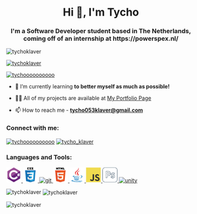 <h1 align="center">Hi 👋, I'm Tycho</h1>
<h3 align="center">I'm a Software Developer student based in The Netherlands, coming off of an internship at https://powerspex.nl/</h3>

<p align="left"> <img src="https://komarev.com/ghpvc/?username=tychoklaver&label=Profile%20views&color=0e75b6&style=flat" alt="tychoklaver" /> </p>

<p align="left"> <a href="https://github.com/ryo-ma/github-profile-trophy"><img src="https://github-profile-trophy.vercel.app/?username=tychoklaver&theme=onedark" alt="tychoklaver" /></a> </p>

<p align="left"> <a href="https://twitter.com/tychoooooooooo" target="blank"><img src="https://img.shields.io/twitter/follow/tychoooooooooo?logo=twitter&style=for-the-badge" alt="tychoooooooooo" /></a> </p>

- 🌱 I’m currently learning **to better myself as much as possible!**

- 👨‍💻 All of my projects are available at [My Portfolio Page](https://tychoklaver.github.io)

- 📫 How to reach me - **tycho053klaver@gmail.com**

<h3 align="left">Connect with me:</h3>
<p align="left">
<a href="https://twitter.com/tychoooooooooo" target="blank"><img align="center" src="https://raw.githubusercontent.com/rahuldkjain/github-profile-readme-generator/master/src/images/icons/Social/twitter.svg" alt="tychoooooooooo" height="30" width="40" /></a>
<a href="https://instagram.com/tycho_klaver" target="blank"><img align="center" src="https://raw.githubusercontent.com/rahuldkjain/github-profile-readme-generator/master/src/images/icons/Social/instagram.svg" alt="tycho_klaver" height="30" width="40" /></a>
</p>

<h3 align="left">Languages and Tools:</h3>
<p align="left"> <a href="https://www.w3schools.com/cs/" target="_blank" rel="noreferrer"> <img src="https://raw.githubusercontent.com/devicons/devicon/master/icons/csharp/csharp-original.svg" alt="csharp" width="40" height="40"/> </a> <a href="https://www.w3schools.com/css/" target="_blank" rel="noreferrer"> <img src="https://raw.githubusercontent.com/devicons/devicon/master/icons/css3/css3-original-wordmark.svg" alt="css3" width="40" height="40"/> </a> <a href="https://git-scm.com/" target="_blank" rel="noreferrer"> <img src="https://www.vectorlogo.zone/logos/git-scm/git-scm-icon.svg" alt="git" width="40" height="40"/> </a> <a href="https://www.w3.org/html/" target="_blank" rel="noreferrer"> <img src="https://raw.githubusercontent.com/devicons/devicon/master/icons/html5/html5-original-wordmark.svg" alt="html5" width="40" height="40"/> </a> <a href="https://www.java.com" target="_blank" rel="noreferrer"> <img src="https://raw.githubusercontent.com/devicons/devicon/master/icons/java/java-original.svg" alt="java" width="40" height="40"/> </a> <a href="https://developer.mozilla.org/en-US/docs/Web/JavaScript" target="_blank" rel="noreferrer"> <img src="https://raw.githubusercontent.com/devicons/devicon/master/icons/javascript/javascript-original.svg" alt="javascript" width="40" height="40"/> </a> <a href="https://www.photoshop.com/en" target="_blank" rel="noreferrer"> <img src="https://raw.githubusercontent.com/devicons/devicon/master/icons/photoshop/photoshop-line.svg" alt="photoshop" width="40" height="40"/> </a> <a href="https://unity.com/" target="_blank" rel="noreferrer"> <img src="https://www.vectorlogo.zone/logos/unity3d/unity3d-icon.svg" alt="unity" width="40" height="40"/> </a> </p>

<p><img align="left" src="[https://github-readme-stats.vercel.app/api/top-langs?username=tychoklaver&show_icons=true&locale=en&layout=compact](https://github-readme-stats.vercel.app/api/top-langs?username=tychoklaver&show_icons=true&locale=en&layout=compact)" alt="tychoklaver" /></p>

<p>&nbsp;<img align="center" src="https://github-readme-stats.vercel.app/api?username=tychoklaver&show_icons=true&locale=en" alt="tychoklaver" /></p>

<p><img align="center" src="https://github-readme-streak-stats.herokuapp.com/?user=tychoklaver&" alt="tychoklaver" /></p>

